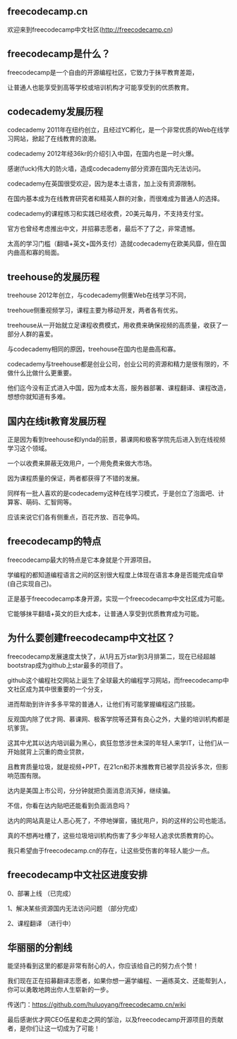 ## freecodecamp.cn
欢迎来到freecodecamp中文社区(http://freecodecamp.cn)

## freecodecamp是什么？
freecodecamp是一个自由的开源编程社区，它致力于抹平教育差距，

让普通人也能享受到高等学校或培训机构才可能享受到的优质教育。

## codecademy发展历程
codecademy 2011年在纽约创立，且经过YC孵化，是一个非常优质的Web在线学习网站，掀起了在线教育的浪潮。

codecademy 2012年经36kr的介绍引入中国，在国内也是一时火爆。

感谢(fuck)伟大的防火墙，造成codecademy部分资源在国内无法访问。

codecademy在英国很受欢迎，因为是本土语言，加上没有资源限制。

在国内基本成为在线教育研究者和精英人群的对象，而很难成为普通人的选择。

codecademy的课程练习和实践已经收费，20美元每月，不支持支付宝。

官方也曾经考虑推出中文，并招募志愿者，最后不了了之，非常遗憾。

太高的学习门槛（翻墙+英文+国外支付）造就codecademy在欧美风靡，但在国内曲高和寡的局面。

## treehouse的发展历程

treehouse 2012年创立，与codecademy侧重Web在线学习不同，

treehoue侧重视频学习，课程主要为移动开发，两者各有优劣。

treehouse从一开始就立足课程收费模式，用收费来确保视频的高质量，收获了一部分人群的喜爱。

与codecademy相同的原因，treehouse在国内也是曲高和寡。

codecademy与treehouse都是创业公司，创业公司的资源和精力是很有限的，不做什么比做什么更重要。

他们迄今没有正式进入中国，因为成本太高，服务器部署、课程翻译、课程改造，想想你就知道有多难。

## 国内在线it教育发展历程
正是因为看到treehouse和lynda的前景，慕课网和极客学院先后进入到在线视频学习这个领域。

一个以收费来屏蔽无效用户，一个用免费来做大市场。

因为课程质量的保证，两者都获得了不错的发展。

同样有一批人喜欢的是codecademy这种在线学习模式，于是创立了泡面吧、计算客、萌码、汇智网等。

应该来说它们各有侧重点，百花齐放、百花争鸣。

## freecodecamp的特点
freecodecamp最大的特点是它本身就是个开源项目。

学编程的都知道编程语言之间的区别很大程度上体现在语言本身是否能完成自举(自己实现自己)。

正是基于freecodecamp本身开源，实现一个freecodecamp中文社区成为可能。

它能够抹平翻墙+英文的巨大成本，让普通人享受到优质教育成为可能。

## 为什么要创建freecodecamp中文社区？
freecodecamp发展速度太快了，从1月五万star到3月排第二，现在已经超越bootstrap成为github上star最多的项目了。

github这个编程社交网站上诞生了全球最大的编程学习网站，而freecodecamp中文社区成为其中很重要的一个分支，

进而帮助到许许多多平常的普通人，让他们有可能掌握编程这门技能。

反观国内除了优才网、慕课网、极客学院等还算有良心之外，大量的培训机构都是坑爹货。

这其中尤其以达内培训最为黑心，疯狂忽悠涉世未深的年轻人来学IT，让他们从一开始就背上沉重的商业贷款，

且教育质量垃圾，就是视频+PPT，在21cn和芥末推教育已被学员投诉多次，但影响范围有限。

达内是美国上市公司，分分钟就把负面消息消灭掉，继续骗。

不信，你看在达内贴吧还能看到负面消息吗？

达内的网站真是让人恶心死了，不停地弹窗，骚扰用户，妈的这样的公司也能活。

真的不想再吐槽了，这些垃圾培训机构伤害了多少年轻人追求优质教育的心。

我只希望由于freecodecamp.cn的存在，让这些受伤害的年轻人能少一点。

## freecodecamp中文社区进度安排
 0、部署上线  （已完成）

 1、解决某些资源国内无法访问问题 （部分完成）

 2、课程翻译  （进行中）
 
## 华丽丽的分割线
 能坚持看到这里的都是非常有耐心的人，你应该给自己的努力点个赞！

 我们现在正在招募翻译志愿者，如果你想一遍学编程、一遍练英文、还能帮到人，你可以勇敢地跨出你人生崭新的一步。

 传送门：https://github.com/huluoyang/freecodecamp.cn/wiki

 最后感谢优才网CEO伍星和走之网的邹治，以及freecodecamp开源项目的贡献者，是你们让这一切成为了可能！
